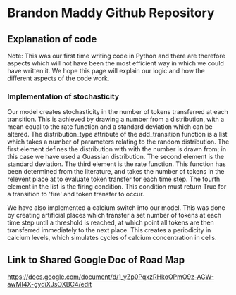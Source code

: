 # Brandon Maddy Github Repository

## Explanation of code
Note: This was our first time writing code in Python and there are therefore aspects which will not have been the most efficient way in which we could have written it. We hope this page will explain our logic and how the different aspects of the code work.

### Implementation of stochasticity
Our model creates stochasticity in the number of tokens transferred at each transition. This is achieved by drawing a number from a distribution, with a mean equal to the rate function and a standard deviation which can be altered. The distribution_type attribute of the add_transition function is a list which takes a number of parameters relating to the random distribution. The first element defines the distribution with with the number is drawn from; in this case we have used a Guassian distribution. The second element is the standard deviation. The third element is the rate function. This function has been determined from the literature, and takes the number of tokens in the relevent place at  to evaluate token transfer for each time step. The fourth element in the list is the firing condition. This condition must return True for a transition to 'fire' and token transfer to occur. 

We have also implemented a calcium switch into our model. This was done by creating artificial places which transfer a set number of tokens at each time step until a threshold is reached, at which point all tokens are then transferred immediately to the next place.  This creates a periodicity in calcium levels, which simulates cycles of calcium concentration in cells. 

## Link to Shared Google Doc of Road Map
https://docs.google.com/document/d/1_yZp0PqxzRHkoOPmO9z-ACW-awMI4X-gydiXJsOXBC4/edit
